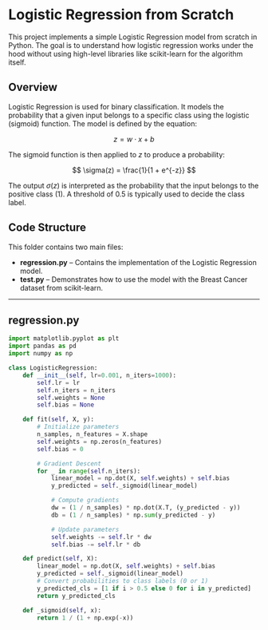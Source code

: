 # Logistic Regression from Scratch

This project implements a simple Logistic Regression model from scratch in Python. The goal is to understand how logistic regression works under the hood without using high-level libraries like scikit-learn for the algorithm itself.

## Overview

Logistic Regression is used for binary classification. It models the probability that a given input belongs to a specific class using the logistic (sigmoid) function. The model is defined by the equation:

$$
z = w \cdot x + b
$$

The sigmoid function is then applied to $z$ to produce a probability:

$$
\sigma(z) = \frac{1}{1 + e^{-z}}
$$

The output $\sigma(z)$ is interpreted as the probability that the input belongs to the positive class (1). A threshold of 0.5 is typically used to decide the class label.

## Code Structure

This folder contains two main files:

- **regression.py** – Contains the implementation of the Logistic Regression model.
- **test.py** – Demonstrates how to use the model with the Breast Cancer dataset from scikit-learn.

---

## regression.py

```python
import matplotlib.pyplot as plt
import pandas as pd
import numpy as np

class LogisticRegression:
    def __init__(self, lr=0.001, n_iters=1000):
        self.lr = lr
        self.n_iters = n_iters
        self.weights = None
        self.bias = None

    def fit(self, X, y):
        # Initialize parameters
        n_samples, n_features = X.shape
        self.weights = np.zeros(n_features)
        self.bias = 0

        # Gradient Descent
        for _ in range(self.n_iters):
            linear_model = np.dot(X, self.weights) + self.bias
            y_predicted = self._sigmoid(linear_model)

            # Compute gradients
            dw = (1 / n_samples) * np.dot(X.T, (y_predicted - y))
            db = (1 / n_samples) * np.sum(y_predicted - y)

            # Update parameters
            self.weights -= self.lr * dw
            self.bias -= self.lr * db

    def predict(self, X):
        linear_model = np.dot(X, self.weights) + self.bias
        y_predicted = self._sigmoid(linear_model)
        # Convert probabilities to class labels (0 or 1)
        y_predicted_cls = [1 if i > 0.5 else 0 for i in y_predicted]
        return y_predicted_cls

    def _sigmoid(self, x):
        return 1 / (1 + np.exp(-x))
```
